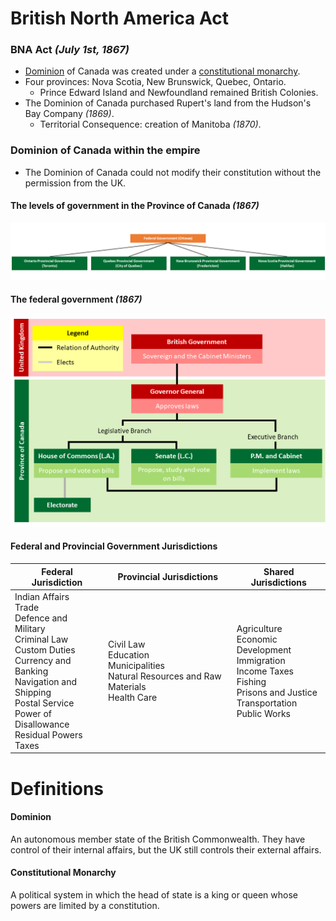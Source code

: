 # British North America Act

### BNA Act *(July 1st, 1867)*

* [Dominion](#dominion) of Canada was created under a [constitutional monarchy](#constitutional-monarchy).
* Four provinces: Nova Scotia, New Brunswick, Quebec, Ontario.
  * Prince Edward Island and Newfoundland remained British Colonies.
* The Dominion of Canada purchased Rupert's land from the Hudson's Bay Company *(1869)*.
  * Territorial Consequence: creation of Manitoba *(1870)*.

### Dominion of Canada within the empire

* The Dominion of Canada could not modify their constitution without the permission from the UK.

#### The levels of government in the Province of Canada *(1867)*

![The levels of government in the Province of Canada](./img/g3.png)

#### The federal government *(1867)*

![The federal government (1867)](./img/g4.png)

#### Federal and Provincial Government Jurisdictions

| Federal Jurisdiction                                         | Provincial Jurisdictions                                     | Shared Jurisdictions                                         |
| ------------------------------------------------------------ | ------------------------------------------------------------ | ------------------------------------------------------------ |
| Indian Affairs<br />Trade<br />Defence and Military<br />Criminal Law<br />Custom Duties<br />Currency and Banking<br />Navigation and Shipping<br />Postal Service<br />Power of Disallowance<br />Residual Powers<br />Taxes | Civil Law<br />Education<br />Municipalities<br />Natural Resources and Raw Materials<br />Health Care | Agriculture<br />Economic Development<br />Immigration<br />Income Taxes<br />Fishing<br />Prisons and Justice<br />Transportation<br />Public Works |

# Definitions

#### Dominion

An autonomous member state of the British Commonwealth. They have control of their internal affairs, but the UK still controls their external affairs.

#### Constitutional Monarchy

A political system in which the head of state is a king or queen whose powers are limited by a constitution.